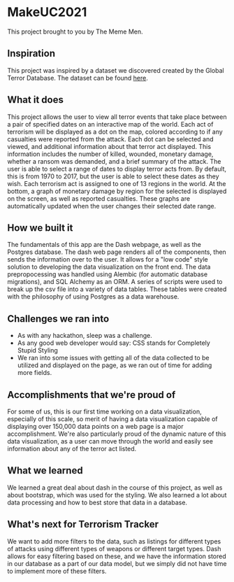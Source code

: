 # MakeUC2021
This project brought to you by The Meme Men.

## Inspiration
This project was inspired by a dataset we discovered created by the Global Terror Database.
The dataset can be found [here](https://www.kaggle.com/START-UMD/gtd).
## What it does
This project allows the user to view all terror events that take place between a pair of specified dates on an interactive map of the world.
Each act of terrorism will be displayed as a dot on the map, colored according to if any casualties were reported from the attack.
Each dot can be selected and viewed, and additional information about that terror act displayed. This information includes the number of killed, wounded, monetary damage, whether a ransom was demanded, and a brief summary of the attack.
The user is able to select a range of dates to display terror acts from. By default, this is from 1970 to 2017, but the user is able to select these dates as they wish.
Each terrorism act is assigned to one of 13 regions in the world. At the bottom, a graph of monetary damage by region for the selected is displayed on the screen, as well as reported casualties. These graphs are automatically updated when the user changes their selected date range.
## How we built it
The fundamentals of this app are the Dash webpage, as well as the Postgres database. 
The dash web page renders all of the components, then sends the information over to the user. It allows for a "low code" style solution to developing the data visualization on the front end.
The data prepropocessing was handled using Alembic (for automatic database migrations), and SQL Alchemy as an ORM. A series of scripts were used to break up the csv file into a variety of data tables. These tables were created with the philosophy of using Postgres as a data warehouse.
## Challenges we ran into
- As with any hackathon, sleep was a challenge.
- As any good web developer would say: CSS stands for Completely Stupid Styling
- We ran into some issues with getting all of the data collected to be utilized and displayed on the page, as we ran out of time for adding more fields.

## Accomplishments that we're proud of
For some of us, this is our first time working on a data visualization, especially of this scale, so merit of having a data visualization capable of displaying over 150,000 data points on a web page is a major accomplishment.
We're also particularly proud of the dynamic nature of this data visualization, as a user can move through the world and easily see information about any of the terror act listed.
## What we learned
We learned a great deal about dash in the course of this project, as well as about bootstrap, which was used for the styling. 
We also learned a lot about data processing and how to best store that data in a database.
## What's next for Terrorism Tracker
We want to add more filters to the data, such as listings for different types of attacks using different types of weapons or different target types. Dash allows for easy filtering based on these, and we have the information stored in our database as a part of our data model, but we simply did not have time to implement more of these filters.